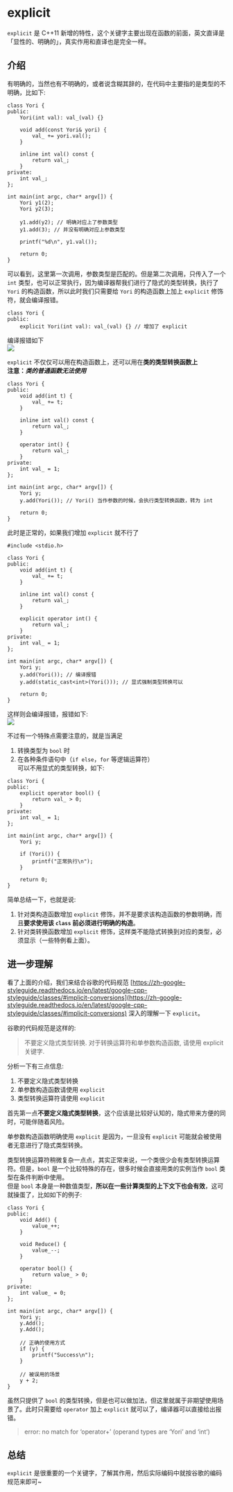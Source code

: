 # explicit
`explicit` 是 C++11 新增的特性，这个关键字主要出现在函数的前面，英文直译是「显性的、明确的」，真实作用和直译也是完全一样。  

## 介绍
有明确的，当然也有不明确的，或者说含糊其辞的，在代码中主要指的是类型的不明确，比如下:
```
class Yori {
public:
    Yori(int val): val_(val) {}

    void add(const Yori& yori) {
        val_ += yori.val();
    }

    inline int val() const {
        return val_;
    }
private:
    int val_;
};

int main(int argc, char* argv[]) {
    Yori y1(2);
    Yori y2(3);

    y1.add(y2); // 明确对应上了参数类型
    y1.add(3); // 并没有明确对应上参数类型

    printf("%d\n", y1.val());

    return 0;
}
```
可以看到，这里第一次调用，参数类型是匹配的。但是第二次调用，只传入了一个 `int` 类型，也可以正常执行，因为编译器帮我们进行了隐式的类型转换，执行了 `Yori` 的构造函数，所以此时我们只需要给 `Yori` 的构造函数上加上 `explicit` 修饰符，就会编译报错。
```
class Yori {
public:
    explicit Yori(int val): val_(val) {} // 增加了 explicit
```
编译报错如下  
![](./assets/1.png)  

`explicit` 不仅仅可以用在构造函数上，还可以用在**类的类型转换函数上**  
**注意：_类的普通函数无法使用_**  
```
class Yori {
public:
    void add(int t) {
        val_ += t;
    }

    inline int val() const {
        return val_;
    }

    operator int() {
        return val_;
    }
private:
    int val_ = 1;
};

int main(int argc, char* argv[]) {
    Yori y;
    y.add(Yori()); // Yori() 当作参数的时候，会执行类型转换函数，转为 int

    return 0;
}
```
此时是正常的，如果我们增加 `explicit` 就不行了  
```
#include <stdio.h>

class Yori {
public:
    void add(int t) {
        val_ += t;
    }

    inline int val() const {
        return val_;
    }

    explicit operator int() {
        return val_;
    }
private:
    int val_ = 1;
};

int main(int argc, char* argv[]) {
    Yori y;
    y.add(Yori()); // 编译报错
    y.add(static_cast<int>(Yori())); // 显式强制类型转换可以

    return 0;
}
```
这样则会编译报错，报错如下:  
![](./assets/2.png)  

不过有一个特殊点需要注意的，就是当满足
1. 转换类型为 `bool` 时
2. 在各种条件语句中（`if else`，`for` 等逻辑运算符）  
可以不用显式的类型转换，如下:  
```
class Yori {
public:
    explicit operator bool() {
        return val_ > 0;
    }
private:
    int val_ = 1;
};

int main(int argc, char* argv[]) {
    Yori y;

    if (Yori()) {
        printf("正常执行\n");
    }

    return 0;
}
```

简单总结一下，也就是说:  
1. 针对类构造函数增加 `explicit` 修饰，并不是要求该构造函数的参数明确，而且**要求使用该 `class` 前必须进行明确的构造**。
2. 针对类转换函数增加 `explicit` 修饰，这样类不能隐式转换到对应的类型，必须显示（一些特例看上面）。

## 进一步理解
看了上面的介绍，我们来结合谷歌的代码规范 [https://zh-google-styleguide.readthedocs.io/en/latest/google-cpp-styleguide/classes/#implicit-conversions](https://zh-google-styleguide.readthedocs.io/en/latest/google-cpp-styleguide/classes/#implicit-conversions) 深入的理解一下 `explicit`。

谷歌的代码规范是这样的:  
>不要定义隐式类型转换. 对于转换运算符和单参数构造函数, 请使用 explicit 关键字.

分析一下有三点信息:  
1. 不要定义隐式类型转换
2. 单参数构造函数请使用 `explicit`
3. 类型转换运算符请使用 `explicit`

首先第一点**不要定义隐式类型转换**，这个应该是比较好认知的，隐式带来方便的同时，可能伴随着风险。

单参数构造函数明确使用 `explicit` 是因为，一旦没有 `explicit` 可能就会被使用者无意进行了隐式类型转换。

类型转换运算符稍微复杂一点点，其实正常来说，一个类很少会有类型转换运算符。但是，`bool` 是一个比较特殊的存在，很多时候会直接用类的实例当作 `bool` 类型在条件判断中使用。  
但是 `bool` 本身是一种数值类型，**所以在一些计算类型的上下文下也会有效**，这可就操蛋了，比如如下的例子:  
```
class Yori {
public:
    void Add() {
        value_++;
    }

    void Reduce() {
        value_--;
    }

    operator bool() {
        return value_ > 0;
    }
private:
    int value_ = 0;
};

int main(int argc, char* argv[]) {
    Yori y;
    y.Add();
    y.Add();

    // 正确的使用方式
    if (y) {
        printf("Success\n");
    }

    // 被误用的场景
    y + 2;
}
```
虽然只提供了 `bool` 的类型转换，但是也可以做加法，但这里就属于非期望使用场景了。此时只需要给 `operator` 加上 `explicit` 就可以了，编译器可以直接给出报错。
> error: no match for ‘operator+’ (operand types are ‘Yori’ and ‘int’)

## 总结
`explicit` 是很重要的一个关键字，了解其作用，然后实际编码中就按谷歌的编码规范来即可~
